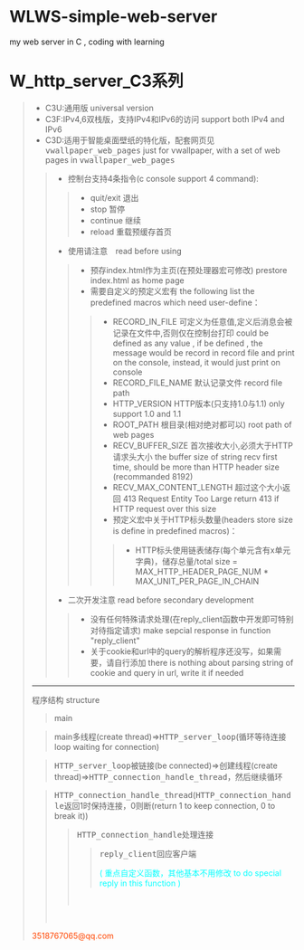 # WLWS-simple-web-server
my web server in C , coding with learning
# W_http_server_C3系列
> * C3U:通用版 universal version
> * C3F:IPv4,6双栈版，支持IPv4和IPv6的访问 support both IPv4 and IPv6
> * C3D:适用于智能桌面壁纸的特化版，配套网页见<kbd>vwallpaper_web_pages</kbd> just for vwallpaper, with a set of web pages in <kbd>vwallpaper_web_pages</kbd>
>> * 控制台支持4条指令(c console support 4 command):
>>> * quit/exit 退出
>>> * stop 暂停
>>> * continue 继续
>>> * reload 重载预缓存首页
>> * 使用请注意　read before using
>>> * 预存index.html作为主页(在预处理器宏可修改) prestore index.html as home page
>>> * 需要自定义的预定义宏有 the following list the predefined macros which need user-define：
>>>> * RECORD_IN_FILE  可定义为任意值,定义后消息会被记录在文件中,否则仅在控制台打印 could be defined as any value , if be defined , the message would be record in record file and print on the console, instead, it would just print on console
>>>> * RECORD_FILE_NAME  默认记录文件 record file path
>>>> * HTTP_VERSION   HTTP版本(只支持1.0与1.1) only support 1.0 and 1.1
>>>> * ROOT_PATH   根目录(相对绝对都可以) root path of web pages
>>>> * RECV_BUFFER_SIZE 首次接收大小,必须大于HTTP请求头大小 the buffer size of string recv first time, should be more than HTTP header size (recommanded 8192)
>>>> * RECV_MAX_CONTENT_LENGTH 超过这个大小返回 413	Request Entity Too Large return 413 if HTTP request over this size
>>>> * 预定义宏中关于HTTP标头数量(headers store size is define in predefined macros)：
>>>>> * HTTP标头使用链表储存(每个单元含有x单元字典)，储存总量/total size = MAX_HTTP_HEADER_PAGE_NUM * MAX_UNIT_PER_PAGE_IN_CHAIN 
>> * 二次开发注意 read before secondary development
>>> * 没有任何特殊请求处理(在reply_client函数中开发即可特别对待指定请求) make sepcial response in function "reply_client"
>>> * 关于cookie和url中的query的解析程序还没写，如果需要，请自行添加 there is nothing about parsing string of cookie and query in url, write it if needed
> ---------------
> 程序结构 structure
>> main
>
>> main多线程(create thread)=><kbd>HTTP_server_loop</kbd>(循环等待连接 loop waiting for connection)
>
>> <kbd>HTTP_server_loop</kbd>被链接(be connected)=>创建线程(create thread)=><kbd>HTTP_connection_handle_thread</kbd>，然后继续循环
>
>><kbd>HTTP_connection_handle_thread</kbd>(<kbd>HTTP_connection_handle</kbd>返回1时保持连接，0则断(return 1 to keep connection, 0 to break it))
>>> <kbd>HTTP_connection_handle</kbd>处理连接
>>>> <kbd>reply_client</kbd>回应客户端 <p style="color:cyan">( 重点自定义函数，其他基本不用修改 to do special reply in this function )</p>
>>> <br>
>> <br>
> <p style="color:orangered">3518767065@qq.com</p>
